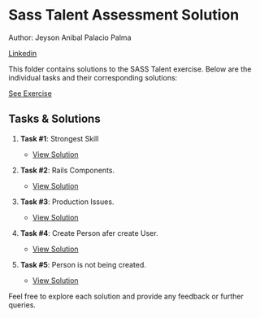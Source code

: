 # Sass Talent Assessment Solution

Author: Jeyson Anibal Palacio Palma

[Linkedin](https://www.linkedin.com/in/jeyson-anibal-palacio-palma/)

This folder contains solutions to the SASS Talent exercise. Below are the individual tasks and their corresponding solutions:

[See Exercise](./exercise.md)

## Tasks & Solutions

1. **Task #1**: Strongest Skill
   - [View Solution](./answers/task_1.md)

2. **Task #2**: Rails Components.
   - [View Solution](./answers/task_2.md)

3. **Task #3**: Production Issues.
   - [View Solution](./answers/task_3.md)

4. **Task #4**: Create Person afer create User.
   - [View Solution](./answers/task_4.md)

4. **Task #5**: Person is not being created.
   - [View Solution](./answers/task_5.md)

Feel free to explore each solution and provide any feedback or further queries.
